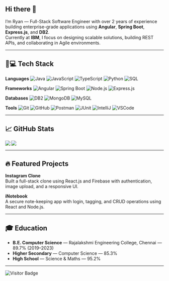 ## Hi there 👋

I’m Ryan — Full-Stack Software Engineer with over 2 years of experience building enterprise-grade applications using **Angular**, **Spring Boot**, **Express.js**, and **DB2**.  
Currently at **IBM**, I focus on designing scalable solutions, building REST APIs, and collaborating in Agile environments.

---

## 🚀💻 Tech Stack

**Languages**
![Java](https://img.shields.io/badge/Java-orange?style=flat-square&logo=java)
![JavaScript](https://img.shields.io/badge/JavaScript-F7DF1E?style=flat-square&logo=javascript&logoColor=black)
![TypeScript](https://img.shields.io/badge/TypeScript-3178C6?style=flat-square&logo=typescript&logoColor=white)
![Python](https://img.shields.io/badge/Python-3776AB?style=flat-square&logo=python&logoColor=white)
![SQL](https://img.shields.io/badge/SQL-336791?style=flat-square&logo=postgresql&logoColor=white)

**Frameworks**
![Angular](https://img.shields.io/badge/Angular-%23DD0031.svg?style=flat-square&logo=angular&logoColor=white)
![Spring Boot](https://img.shields.io/badge/Spring%20Boot-6DB33F.svg?style=flat-square&logo=springboot&logoColor=white)
![Node.js](https://img.shields.io/badge/Node.js-339933.svg?style=flat-square&logo=node.js&logoColor=white)
![Express.js](https://img.shields.io/badge/Express.js-000000?style=flat-square&logo=express&logoColor=white)

**Databases**
![DB2](https://img.shields.io/badge/IBM%20DB2-003B57?style=flat-square&logo=ibm&logoColor=white)
![MongoDB](https://img.shields.io/badge/MongoDB-47A248?style=flat-square&logo=mongodb&logoColor=white)
![MySQL](https://img.shields.io/badge/MySQL-4479A1?style=flat-square&logo=mysql&logoColor=white)

**Tools**
![Git](https://img.shields.io/badge/-Git-black?style=flat-square&logo=git)
![GitHub](https://img.shields.io/badge/-GitHub-181717?style=flat-square&logo=github)
![Postman](https://img.shields.io/badge/Postman-FF6C37?style=flat-square&logo=postman&logoColor=white)
![JUnit](https://img.shields.io/badge/JUnit-25A162?style=flat-square&logo=junit5&logoColor=white)
![IntelliJ](https://img.shields.io/badge/IntelliJ%20IDEA-000000?style=flat-square&logo=intellij-idea)
![VSCode](https://img.shields.io/badge/VS%20Code-007ACC?style=flat-square&logo=visual-studio-code&logoColor=white)

---

## 📈 GitHub Stats

<img align="left" src="https://github-readme-stats.vercel.app/api?username=ryanfardeen&show_icons=true&count_private=true&theme=gruvbox" />
<img src="https://github-readme-stats.vercel.app/api/top-langs/?username=ryanfardeen&layout=compact&count_private=true&theme=gruvbox" />

---

## 🔥 Featured Projects

**Instagram Clone**  
Built a full-stack clone using React.js and Firebase with authentication, image upload, and a responsive UI.

**iNotebook**  
A secure note-keeping app with login, tagging, and CRUD operations using React and Node.js.

---

## 🎓 Education

- **B.E. Computer Science** — Rajalakshmi Engineering College, Chennai — 89.7% (2019–2023)
- **Higher Secondary** — Computer Science — 85.3%
- **High School** — Science & Maths — 95.2%

---

![Visitor Badge](https://visitor-badge.laobi.icu/badge?page_id=ryanfardeen.ryanfardeen)
